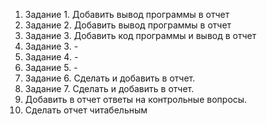 1. Задание 1. Добавить вывод программы в отчет
2. Задание 2. Добавить вывод программы в отчет
3. Задание 3. Добавить код программы и вывод в отчет
4. Задание 3. -
5. Задание 4. -
6. Задание 5. -
7. Задание 6. Сделать и добавить в отчет.
8. Задание 7. Сделать и добавить в отчет.
9. Добавить в отчет ответы на контрольные вопросы.
10. Сделать отчет читабельным

